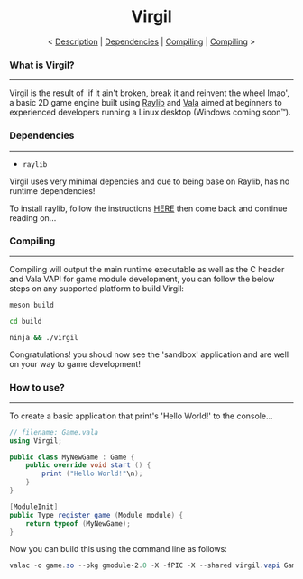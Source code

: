 <h1 align="center">Virgil</h1>

<p align="center">
<
    <a href="#what-is-virgil">Description</a> |
    <a href="#dependencies">Dependencies</a> |
    <a href="#compiling">Compiling</a> |
    <a href="#how-to-use">Compiling</a>
>
</p>

### What is Virgil?

---

Virgil is the result of 'if it ain't broken, break it and reinvent the wheel lmao', a basic 2D game engine built using [Raylib](https://www.raylib.com/) and [Vala](https://vala.dev/) aimed at beginners to experienced developers running a Linux desktop (Windows coming soon™).

### Dependencies

---

- `raylib`

Virgil uses very minimal depencies and due to being base on Raylib, has no runtime dependencies!

To install raylib, follow the instructions [HERE](https://www.raylib.com/) then come back and continue reading on...

### Compiling

---

Compiling will output the main runtime executable as well as the C header and Vala VAPI for game module development, you can follow the below steps on any supported platform to build Virgil:

```bash
meson build

cd build

ninja && ./virgil

```

Congratulations! you shoud now see the 'sandbox' application and are well on your way to game development!

### How to use?

---

To create a basic application that print's 'Hello World!' to the console...

<!-- C# for nicer syntax highlighting -->
```csharp
// filename: Game.vala
using Virgil;

public class MyNewGame : Game {
    public override void start () {
        print ("Hello World!"\n);
    }
}

[ModuleInit]
public Type register_game (Module module) {
    return typeof (MyNewGame);
}
```

Now you can build this using the command line as follows:

<!-- Powershell is just for syntax highlighting -->
```powershell
valac -o game.so --pkg gmodule-2.0 -X -fPIC -X --shared virgil.vapi Game.vala --library Game
```

